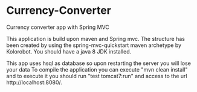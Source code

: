 # Currency-Converter
Currency converter app with Spring MVC

This application is build upon maven and Spring mvc. The structure has been created by using the spring-mvc-quickstart maven archetype by Kolorobot. You should have a java 8 JDK installed. 

This app uses hsql as database so upon restarting the server you will lose your data
To compile the application you can execute "mvn clean install" and to execute it you should run "test tomcat7:run" and access to the url http://localhost:8080/.


 
